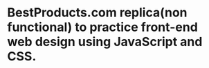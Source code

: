 # BestProducts.com replica(non functional) to practice front-end web design using JavaScript and CSS.
